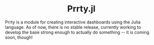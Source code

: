 <div align="center"><img src="" />
  <h1>Prrty.jl</h1>
</div>
<div align="left">
  <p> Prrty is a module for creating interactive dashboards using the Julia language. As of now, there is no stable release, currently working to develop the base strong enough to actually do something -- it is coming soon, though!</p>
        </div>
